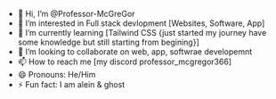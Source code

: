- 👋 Hi, I’m @Professor-McGreGor
- 👀 I’m interested in Full stack devlopment [Websites, Software, App]
- 🌱 I’m currently learning [Tailwind CSS {just started my journey have some knowledge but still starting from begining}]
- 💞️ I’m looking to collaborate on web, app, softwrae developemnt
- 📫 How to reach me [my discord professor_mcgregor366]
- 😄 Pronouns: He/Him
- ⚡ Fun fact: I am alein & ghost

<!---
Professor-McGreGor/Professor-McGreGor is a ✨ special ✨ repository because its `README.md` (this file) appears on your GitHub profile.
You can click the Preview link to take a look at your changes.
--->
